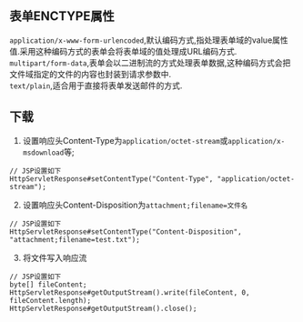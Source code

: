 ## 表单ENCTYPE属性
`application/x-www-form-urlencoded`,默认编码方式,指处理表单域的value属性值.采用这种编码方式的表单会将表单域的值处理成URL编码方式.<Br/>
`multipart/form-data`,表单会以二进制流的方式处理表单数据,这种编码方式会把文件域指定的文件的内容也封装到请求参数中.<br/>
`text/plain`,适合用于直接将表单发送邮件的方式.<br/>

## 下载
1. 设置响应头Content-Type为`application/octet-stream`或`application/x-msdownload`等;
````
// JSP设置如下
HttpServletResponse#setContentType("Content-Type", "application/octet-stream");
````
2. 设置响应头Content-Disposition为`attachment;filename=文件名`
````
// JSP设置如下
HttpServletResponse#setContentType("Content-Disposition", "attachment;filename=test.txt");
````
3. 将文件写入响应流
````
// JSP设置如下
byte[] fileContent;
HttpServletResponse#getOutputStream().write(fileContent, 0, fileContent.length);
HttpServletResponse#getOutputStream().close();
````
